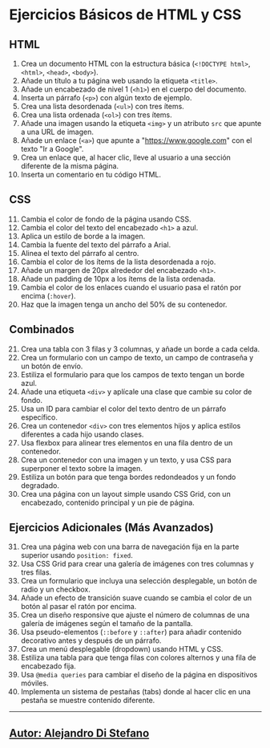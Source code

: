 
# Ejercicios Básicos de HTML y CSS

## HTML

1. Crea un documento HTML con la estructura básica (`<!DOCTYPE html>`, `<html>`, `<head>`, `<body>`).
2. Añade un título a tu página web usando la etiqueta `<title>`.
3. Añade un encabezado de nivel 1 (`<h1>`) en el cuerpo del documento.
4. Inserta un párrafo (`<p>`) con algún texto de ejemplo.
5. Crea una lista desordenada (`<ul>`) con tres ítems.
6. Crea una lista ordenada (`<ol>`) con tres ítems.
7. Añade una imagen usando la etiqueta `<img>` y un atributo `src` que apunte a una URL de imagen.
8. Añade un enlace (`<a>`) que apunte a "https://www.google.com" con el texto "Ir a Google".
9. Crea un enlace que, al hacer clic, lleve al usuario a una sección diferente de la misma página.
10. Inserta un comentario en tu código HTML.

## CSS

11. Cambia el color de fondo de la página usando CSS.
12. Cambia el color del texto del encabezado `<h1>` a azul.
13. Aplica un estilo de borde a la imagen.
14. Cambia la fuente del texto del párrafo a Arial.
15. Alinea el texto del párrafo al centro.
16. Cambia el color de los ítems de la lista desordenada a rojo.
17. Añade un margen de 20px alrededor del encabezado `<h1>`.
18. Añade un padding de 10px a los ítems de la lista ordenada.
19. Cambia el color de los enlaces cuando el usuario pasa el ratón por encima (`:hover`).
20. Haz que la imagen tenga un ancho del 50% de su contenedor.

## Combinados

21. Crea una tabla con 3 filas y 3 columnas, y añade un borde a cada celda.
22. Crea un formulario con un campo de texto, un campo de contraseña y un botón de envío.
23. Estiliza el formulario para que los campos de texto tengan un borde azul.
24. Añade una etiqueta `<div>` y aplícale una clase que cambie su color de fondo.
25. Usa un ID para cambiar el color del texto dentro de un párrafo específico.
26. Crea un contenedor `<div>` con tres elementos hijos y aplica estilos diferentes a cada hijo usando clases.
27. Usa flexbox para alinear tres elementos en una fila dentro de un contenedor.
28. Crea un contenedor con una imagen y un texto, y usa CSS para superponer el texto sobre la imagen.
29. Estiliza un botón para que tenga bordes redondeados y un fondo degradado.
30. Crea una página con un layout simple usando CSS Grid, con un encabezado, contenido principal y un pie de página.

## Ejercicios Adicionales (Más Avanzados)

31. Crea una página web con una barra de navegación fija en la parte superior usando `position: fixed`.
32. Usa CSS Grid para crear una galería de imágenes con tres columnas y tres filas.
33. Crea un formulario que incluya una selección desplegable, un botón de radio y un checkbox.
34. Añade un efecto de transición suave cuando se cambia el color de un botón al pasar el ratón por encima.
35. Crea un diseño responsive que ajuste el número de columnas de una galería de imágenes según el tamaño de la pantalla.
36. Usa pseudo-elementos (`::before` y `::after`) para añadir contenido decorativo antes y después de un párrafo.
37. Crea un menú desplegable (dropdown) usando HTML y CSS.
38. Estiliza una tabla para que tenga filas con colores alternos y una fila de encabezado fija.
39. Usa `@media queries` para cambiar el diseño de la página en dispositivos móviles.
40. Implementa un sistema de pestañas (tabs) donde al hacer clic en una pestaña se muestre contenido diferente.


---

## [Autor: Alejandro Di Stefano](https://github.com/Drako01)